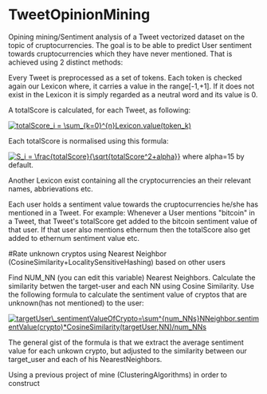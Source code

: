 # TweetOpinionMining

Opining mining/Sentiment analysis of a Tweet vectorized dataset on the topic of cruptocurrencies. The goal is to be able to predict User sentiment towards cruptocurrencies which they have never mentioned. That is achieved using 2 distinct methods:


Every Tweet is preprocessed as a set of tokens.
Each token is checked again our Lexicon where, it carries a value in the range[-1,+1]. If it does not exist in the Lexicon it is simply regarded as a neutral word and its value is 0.

A totalScore is calculated, for each Tweet, as following:

<a href="https://www.codecogs.com/eqnedit.php?latex=totalScore_i&space;=&space;\sum_{k=0}^{n}Lexicon.value(token_k)" target="_blank"><img src="https://latex.codecogs.com/gif.latex?totalScore_i&space;=&space;\sum_{k=0}^{n}Lexicon.value(token_k)" title="totalScore_i = \sum_{k=0}^{n}Lexicon.value(token_k)" /></a>

Each totalScore is normalised using this formula:

<a href="https://www.codecogs.com/eqnedit.php?latex=S_i&space;=&space;\frac{totalScore}{\sqrt{totalScore^2&plus;alpha}}" target="_blank"><img src="https://latex.codecogs.com/gif.latex?S_i&space;=&space;\frac{totalScore}{\sqrt{totalScore^2&plus;alpha}}" title="S_i = \frac{totalScore}{\sqrt{totalScore^2+alpha}}" /></a>
where alpha=15 by default.

Another Lexicon exist containing all the cryptocurrencies an their relevant names, abbrievations etc.


Each user holds a sentiment value towards the cruptocurrencies he/she has mentioned in a Tweet. 
For example: Whenever a User mentions "bitcoin" in a Tweet, that Tweet's totalScore get added to the bitcoin sentiment value of that user. If that user also mentions ethernum then the totalScore also get added to ethernum sentiment value etc.

#Rate unknown cryptos using Nearest Neighbor (CosineSimilarity+LocalitySensitiveHashing) based on other users

Find NUM_NN (you can edit this variable) Nearest Neighbors. Calculate the similarity betwen the target-user and each NN using Cosine Similarity. Use the following formula to calculate the sentiment value of cryptos that are unknown(has not mentioned) to the user:


<a href="https://www.codecogs.com/eqnedit.php?latex=targetUser\_sentimentValueOfCrypto=\sum^{num_NNs}NNeighbor.sentimentValue(crypto)*CosineSimilarity(targetUser,NN)/num_NNs" target="_blank"><img src="https://latex.codecogs.com/gif.latex?targetUser\_sentimentValueOfCrypto=\sum^{num_NNs}NNeighbor.sentimentValue(crypto)*CosineSimilarity(targetUser,NN)/num_NNs" title="targetUser\_sentimentValueOfCrypto=\sum^{num_NNs}NNeighbor.sentimentValue(crypto)*CosineSimilarity(targetUser,NN)/num_NNs" /></a>

The general gist of the formula is that we extract the average sentiment value for each unkown crypto, but adjusted to the similarity between our target_user and each of his NearestNeighbors.


Using a previous project of mine (ClusteringAlgorithms) in order to construct 
